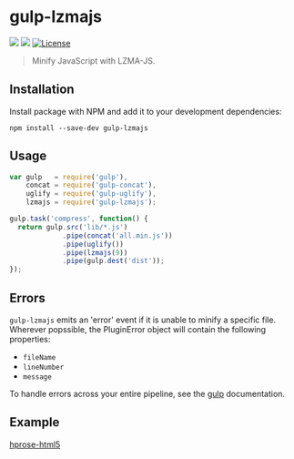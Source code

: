 # gulp-lzmajs

[![](http://img.shields.io/npm/dm/gulp-lzmajs.svg?style=flat)](https://www.npmjs.org/package/gulp-lzmajs) [![](http://img.shields.io/npm/v/gulp-lzmajs.svg?style=flat)](https://www.npmjs.org/package/gulp-lzmajs)
[![License](https://img.shields.io/npm/l/hprose.svg)](http://opensource.org/licenses/MIT)

> Minify JavaScript with LZMA-JS.

## Installation

Install package with NPM and add it to your development dependencies:

`npm install --save-dev gulp-lzmajs`

## Usage

```javascript
var gulp   = require('gulp'),
    concat = require('gulp-concat'),
    uglify = require('gulp-uglify'),
    lzmajs = require('gulp-lzmajs');

gulp.task('compress', function() {
  return gulp.src('lib/*.js')
             .pipe(concat('all.min.js'))
             .pipe(uglify())
             .pipe(lzmajs(9))
             .pipe(gulp.dest('dist'));
});
```

## Errors

`gulp-lzmajs` emits an 'error' event if it is unable to minify a specific file.
Wherever popssible, the PluginError object will contain the following properties:

- `fileName`
- `lineNumber`
- `message`

To handle errors across your entire pipeline, see the
[gulp](https://github.com/gulpjs/gulp/blob/master/docs/recipes/combining-streams-to-handle-errors.md#combining-streams-to-handle-errors) documentation.

## Example

[hprose-html5](https://github.com/hprose/hprose-html5)
